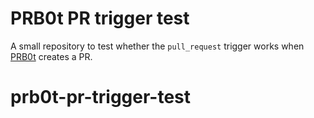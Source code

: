 # PRB0t PR trigger test

A small repository to test whether the `pull_request` trigger works when [PRB0t](https://github.com/PRB0t/PRB0t)
creates a PR.
# prb0t-pr-trigger-test
